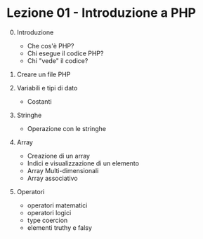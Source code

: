 # Lezione 01 - Introduzione a PHP

00. Introduzione
    - Che cos'è PHP?
    - Chi esegue il codice PHP?
    - Chi "vede" il codice?

01. Creare un file PHP

02. Variabili e tipi di dato
    - Costanti

03. Stringhe
    - Operazione con le stringhe

04. Array
    - Creazione di un array
    - Indici e visualizzazione di un elemento
    - Array Multi-dimensionali
    - Array associativo

05. Operatori
    - operatori matematici
    - operatori logici
    - type coercion
    - elementi truthy e falsy